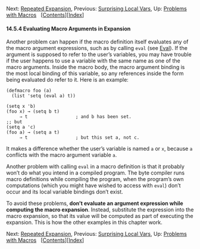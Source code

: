 <!-- This is the GNU Emacs Lisp Reference Manual
corresponding to Emacs version 27.2.

Copyright (C) 1990-1996, 1998-2021 Free Software Foundation,
Inc.

Permission is granted to copy, distribute and/or modify this document
under the terms of the GNU Free Documentation License, Version 1.3 or
any later version published by the Free Software Foundation; with the
Invariant Sections being "GNU General Public License," with the
Front-Cover Texts being "A GNU Manual," and with the Back-Cover
Texts as in (a) below.  A copy of the license is included in the
section entitled "GNU Free Documentation License."

(a) The FSF's Back-Cover Text is: "You have the freedom to copy and
modify this GNU manual.  Buying copies from the FSF supports it in
developing GNU and promoting software freedom." -->

<!-- Created by GNU Texinfo 6.7, http://www.gnu.org/software/texinfo/ -->

Next: [Repeated Expansion](Repeated-Expansion.html), Previous: [Surprising Local Vars](Surprising-Local-Vars.html), Up: [Problems with Macros](Problems-with-Macros.html)   \[[Contents](index.html#SEC_Contents "Table of contents")]\[[Index](Index.html "Index")]

#### 14.5.4 Evaluating Macro Arguments in Expansion

Another problem can happen if the macro definition itself evaluates any of the macro argument expressions, such as by calling `eval` (see [Eval](Eval.html)). If the argument is supposed to refer to the user’s variables, you may have trouble if the user happens to use a variable with the same name as one of the macro arguments. Inside the macro body, the macro argument binding is the most local binding of this variable, so any references inside the form being evaluated do refer to it. Here is an example:

    (defmacro foo (a)
      (list 'setq (eval a) t))

<!---->

    (setq x 'b)
    (foo x) → (setq b t)
         ⇒ t                  ; and b has been set.
    ;; but
    (setq a 'c)
    (foo a) → (setq a t)
         ⇒ t                  ; but this set a, not c.

It makes a difference whether the user’s variable is named `a` or `x`, because `a` conflicts with the macro argument variable `a`.

Another problem with calling `eval` in a macro definition is that it probably won’t do what you intend in a compiled program. The byte compiler runs macro definitions while compiling the program, when the program’s own computations (which you might have wished to access with `eval`) don’t occur and its local variable bindings don’t exist.

To avoid these problems, **don’t evaluate an argument expression while computing the macro expansion**. Instead, substitute the expression into the macro expansion, so that its value will be computed as part of executing the expansion. This is how the other examples in this chapter work.

Next: [Repeated Expansion](Repeated-Expansion.html), Previous: [Surprising Local Vars](Surprising-Local-Vars.html), Up: [Problems with Macros](Problems-with-Macros.html)   \[[Contents](index.html#SEC_Contents "Table of contents")]\[[Index](Index.html "Index")]
